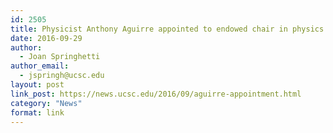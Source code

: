 ```yaml
---
id: 2505
title: Physicist Anthony Aguirre appointed to endowed chair in physics of information
date: 2016-09-29
author:
  - Joan Springhetti
author_email:
  - jspringh@ucsc.edu
layout: post
link_post: https://news.ucsc.edu/2016/09/aguirre-appointment.html
category: "News"
format: link
---
```

